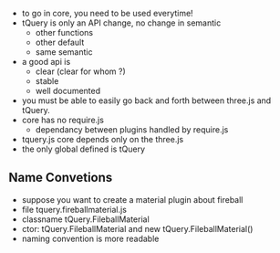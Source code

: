 * to go in core, you need to be used everytime!
* tQuery is only an API change, no change in semantic
  * other functions
  * other default
  * same semantic
* a good api is
  * clear (clear for whom ?)
  * stable
  * well documented
* you must be able to easily go back and forth between three.js and tQuery.
* core has no require.js
  * dependancy between plugins handled by require.js
* tquery.js core depends only on the three.js
* the only global defined is tQuery


## Name Convetions
* suppose you want to create a material plugin about fireball
* file tquery.fireballmaterial.js
* classname tQuery.FileballMaterial
* ctor: tQuery.FileballMaterial and new tQuery.FileballMaterial()
* naming convention is more readable